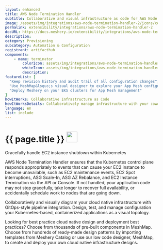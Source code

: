 ```yaml
---
layout: enhanced
title: AWS Node Termination Handler
subtitle: Collaborative and visual infrastructure as code for AWS Node Termination Handler
image: /assets/img/integrations/aws-node-termination-handler-2/icons/color/aws-node-termination-handler-2-color.svg
permalink: extensibility/integrations/aws-node-termination-handler-2
docURL: https://docs.meshery.io/extensibility/integrations/aws-node-termination-handler-2
description: 
category: Provisioning
subcategory: Automation & Configuration
registrant: artifacthub
components: 
	- name: terminator
		colorIcon: assets/img/integrations/aws-node-termination-handler-2/components/terminator/icons/color/terminator-color.svg
		whiteIcon: assets/img/integrations/aws-node-termination-handler-2/components/terminator/icons/white/terminator-white.svg
		description: 
featureList: [
  "Keep revision history and audit trail of all configuration changes",
  "Use MeshMap&lsquo;s visual designer to explore your App Mesh configuration",
  "Deploy Meshery on your EKS clusters for App Mesh management"
]
howItWorks: Collaborative Infrastructure as Code
howItWorksDetails: Collaboratively manage infrastructure with your coworkers synchronously sharing the same designs.
language: en
list: include
---
```

<h1>{{ page.title }} <img src="{{ page.image }}" style="width: 35px; height: 35px;" /></h1>

<p>
Gracefully handle EC2 instance shutdown within Kubernetes

</p>
<p>AWS Node Termination Handler ensures that the Kubernetes control plane responds appropriately to events that can cause your EC2 instance to become unavailable, such as EC2 maintenance events, EC2 Spot interruptions, ASG Scale-In, ASG AZ Rebalance, and EC2 Instance Termination via the API or Console. If not handled, your application code may not stop gracefully, take longer to recover full availability, or accidentally schedule work to nodes that are going down.
</p>
<p>
    Collaboratively and visually diagram your cloud native infrastructure with GitOps-style pipeline integration. Design, test, and manage configuration your Kubernetes-based, containerized applications as a visual topology.
</p>
<p>
    Looking for best practice cloud native design and deployment best practices? Choose from thousands of pre-built components in MeshMap. Choose from hundreds of ready-made design patterns by importing templates from Meshery Catalog or use our low code designer, MeshMap, to create and deploy your own cloud native infrastructure designs.
</p>

